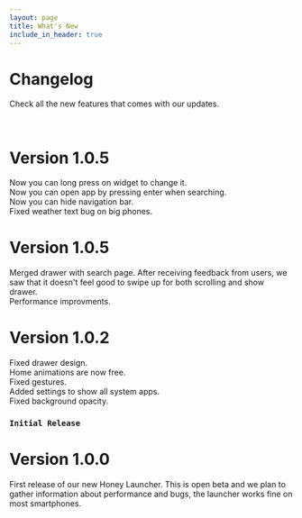 ```yaml
---
layout: page
title: What's New
include_in_header: true
---
```


# Changelog
Check all the new features that comes with our updates. 

<br>

# **Version 1.0.5**
Now you can long press on widget to change it. <br>
Now you can open app by pressing enter when searching. <br>
Now you can hide navigation bar. <br>
Fixed weather text bug on big phones. <br>



# **Version 1.0.5**
Merged drawer with search page. After receiving feedback from users, we saw that it doesn't feel good to swipe up for both scrolling and show drawer. <br>
Performance improvments.


# **Version 1.0.2**
Fixed drawer design. <br>
Home animations are now free.<br>
Fixed gestures.<br>
Added settings to show all system apps.<br>
Fixed background opacity.<br>


### `Initial Release`
# **Version 1.0.0**
First release of our new Honey Launcher. This is open beta and we plan to gather information about performance and bugs, the launcher works fine on most smartphones.


<br>
